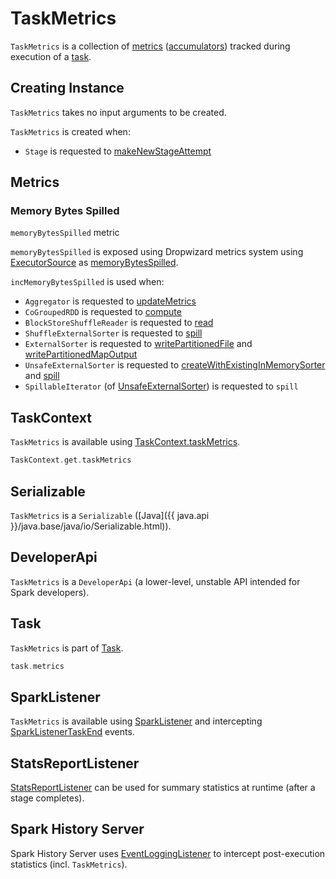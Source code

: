 # TaskMetrics

`TaskMetrics` is a collection of [metrics](#metrics) ([accumulators](../accumulators/index.md)) tracked during execution of a [task](#Task).

## Creating Instance

`TaskMetrics` takes no input arguments to be created.

`TaskMetrics` is created when:

* `Stage` is requested to [makeNewStageAttempt](../scheduler/Stage.md#makeNewStageAttempt)

## Metrics

### <span id="_memoryBytesSpilled"><span id="memoryBytesSpilled"><span id="incMemoryBytesSpilled"><span id="MEMORY_BYTES_SPILLED"> Memory Bytes Spilled

`memoryBytesSpilled` metric

`memoryBytesSpilled` is exposed using Dropwizard metrics system using [ExecutorSource](ExecutorSource.md) as [memoryBytesSpilled](ExecutorSource.md#METRIC_MEMORY_BYTES_SPILLED).

`incMemoryBytesSpilled` is used when:

* `Aggregator` is requested to [updateMetrics](../rdd/Aggregator.md#updateMetrics)
* `CoGroupedRDD` is requested to [compute](../rdd/CoGroupedRDD.md#compute)
* `BlockStoreShuffleReader` is requested to [read](../shuffle/BlockStoreShuffleReader.md#read)
* `ShuffleExternalSorter` is requested to [spill](../shuffle/ShuffleExternalSorter.md#spill)
* `ExternalSorter` is requested to [writePartitionedFile](../shuffle/ExternalSorter.md#writePartitionedFile) and [writePartitionedMapOutput](../shuffle/ExternalSorter.md#writePartitionedMapOutput)
* `UnsafeExternalSorter` is requested to [createWithExistingInMemorySorter](../memory/UnsafeExternalSorter.md#createWithExistingInMemorySorter) and [spill](../memory/UnsafeExternalSorter.md#spill)
* `SpillableIterator` (of [UnsafeExternalSorter](../memory/UnsafeExternalSorter.md)) is requested to `spill`

## <span id="TaskContext"> TaskContext

`TaskMetrics` is available using [TaskContext.taskMetrics](../scheduler/TaskContext.md#taskMetrics).

```scala
TaskContext.get.taskMetrics
```

## <span id="Serializable"> Serializable

`TaskMetrics` is a `Serializable` ([Java]({{ java.api }}/java.base/java/io/Serializable.html)).

## <span id="DeveloperApi"> DeveloperApi

`TaskMetrics` is a `DeveloperApi` (a lower-level, unstable API intended for Spark developers).

## <span id="Task"> Task

`TaskMetrics` is part of [Task](../scheduler/Task.md#metrics).

```scala
task.metrics
```

## <span id="SparkListener"> SparkListener

`TaskMetrics` is available using [SparkListener](../SparkListener.md) and intercepting [SparkListenerTaskEnd](../SparkListenerEvent.md#SparkListenerTaskEnd) events.

## <span id="StatsReportListener"> StatsReportListener

[StatsReportListener](../StatsReportListener.md) can be used for summary statistics at runtime (after a stage completes).

## Spark History Server

Spark History Server uses [EventLoggingListener](../history-server/EventLoggingListener.md) to intercept post-execution statistics (incl. `TaskMetrics`).
